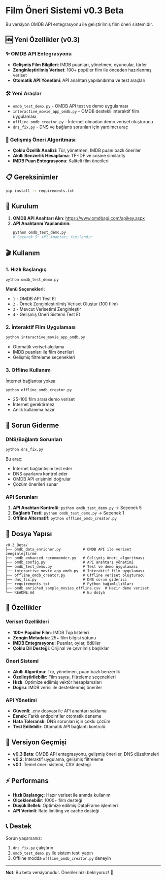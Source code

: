 # Film Öneri Sistemi v0.3 Beta

Bu versiyon OMDB API entegrasyonu ile geliştirilmiş film öneri sistemidir.

## 🆕 Yeni Özellikler (v0.3)

### ✨ OMDB API Entegrasyonu
- **Gelişmiş Film Bilgileri**: IMDB puanları, yönetmen, oyuncular, türler
- **Zenginleştirilmiş Veriset**: 100+ popüler film ile önceden hazırlanmış veriset
- **Otomatik API Yönetimi**: API anahtarı yapılandırma ve test araçları

### 🛠️ Yeni Araçlar
- `omdb_test_demo.py` - OMDB API test ve demo uygulaması
- `interactive_movie_app_omdb.py` - OMDB destekli interaktif film uygulaması
- `offline_omdb_creator.py` - İnternet olmadan demo veriset oluşturucu
- `dns_fix.py` - DNS ve bağlantı sorunları için yardımcı araç

### 🎯 Gelişmiş Öneri Algoritması
- **Çoklu Özellik Analizi**: Tür, yönetmen, IMDB puanı bazlı öneriler
- **Akıllı Benzerlik Hesaplama**: TF-IDF ve cosine similarity
- **IMDB Puan Entegrasyonu**: Kaliteli film önerileri

## 📋 Gereksinimler

```bash
pip install -r requirements.txt
```

## 🚀 Kurulum

1. **OMDB API Anahtarı Alın**: https://www.omdbapi.com/apikey.aspx
2. **API Anahtarını Yapılandırın**:
   ```bash
   python omdb_test_demo.py
   # Seçenek 5: API Anahtarı Yapılandır
   ```

## 🎬 Kullanım

### 1. Hızlı Başlangıç
```bash
python omdb_test_demo.py
```
**Menü Seçenekleri:**
- `1` - OMDB API Test Et
- `2` - Örnek Zenginleştirilmiş Veriset Oluştur (100 film)
- `3` - Mevcut Verisetimi Zenginleştir
- `4` - Gelişmiş Öneri Sistemi Test Et

### 2. İnteraktif Film Uygulaması
```bash
python interactive_movie_app_omdb.py
```
- Otomatik veriset algılama
- IMDB puanları ile film önerileri
- Gelişmiş filtreleme seçenekleri

### 3. Offline Kullanım
İnternet bağlantısı yoksa:
```bash
python offline_omdb_creator.py
```
- 25-100 film arası demo veriset
- İnternet gerektirmez
- Anlık kullanıma hazır

## 🔧 Sorun Giderme

### DNS/Bağlantı Sorunları
```bash
python dns_fix.py
```
Bu araç:
- İnternet bağlantısını test eder
- DNS ayarlarını kontrol eder
- OMDB API erişimini doğrular
- Çözüm önerileri sunar

### API Sorunları
1. **API Anahtarı Kontrolü**: `python omdb_test_demo.py` → Seçenek 5
2. **Bağlantı Testi**: `python omdb_test_demo.py` → Seçenek 1
3. **Offline Alternatif**: `python offline_omdb_creator.py`

## 📁 Dosya Yapısı

```
v0.3_Beta/
├── omdb_data_enricher.py          # OMDB API ile veriset zenginleştirme
├── omdb_enhanced_recommender.py   # Gelişmiş öneri algoritması
├── omdb_config.py                 # API anahtarı yönetimi
├── omdb_test_demo.py              # Test ve demo uygulaması
├── interactive_movie_app_omdb.py  # İnteraktif film uygulaması
├── offline_omdb_creator.py        # Offline veriset oluşturucu
├── dns_fix.py                     # DNS sorun giderici
├── requirements.txt               # Python bağımlılıkları
├── omdb_enriched_sample_movies_offline.csv  # Hazır demo veriset
└── README.md                      # Bu dosya
```

## 🎯 Özellikler

### Veriset Özellikleri
- **100+ Popüler Film**: IMDB Top listeleri
- **Zengin Metadata**: 25+ film bilgisi sütunu
- **IMDB Entegrasyonu**: Puanlar, oylar, ödüller
- **Çoklu Dil Desteği**: Orijinal ve çevrilmiş başlıklar

### Öneri Sistemi
- **Akıllı Algoritma**: Tür, yönetmen, puan bazlı benzerlik
- **Özelleştirilebilir**: Film sayısı, filtreleme seçenekleri
- **Hızlı**: Optimize edilmiş vektör hesaplamaları
- **Doğru**: IMDB verisi ile desteklenmiş öneriler

### API Yönetimi
- **Güvenli**: .env dosyası ile API anahtarı saklama
- **Esnek**: Farklı endpoint'ler otomatik deneme
- **Hata Toleranslı**: DNS sorunları için çoklu çözüm
- **Test Edilebilir**: Otomatik API bağlantı kontrolü

## 🔄 Versiyon Geçmişi

- **v0.3 Beta**: OMDB API entegrasyonu, gelişmiş öneriler, DNS düzeltmeleri
- **v0.2**: Interaktif uygulama, gelişmiş filtreleme
- **v0.1**: Temel öneri sistemi, CSV destegi

## ⚡ Performans

- **Hızlı Başlangıç**: Hazır veriset ile anında kullanım
- **Ölçeklenebilir**: 1000+ film desteği
- **Düşük Bellek**: Optimize edilmiş DataFrame işlemleri
- **API Verimli**: Rate limiting ve cache desteği

## 📞 Destek

Sorun yaşarsanız:
1. `dns_fix.py` çalıştırın
2. `omdb_test_demo.py` ile sistem testi yapın
3. Offline modda `offline_omdb_creator.py` deneyin

---

**Not**: Bu beta versiyonudur. Önerilerinizi bekliyoruz! 🚀
